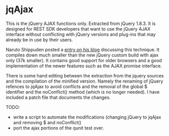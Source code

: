 jqAjax
======

This is the jQuery AJAX functions only.  Extracted from jQuery 1.8.3.   It is designed for REST SDK developers that want to use the jQuery AJAX interface without conflicting with jQuery versions and plug-ins that may already be in use by their users.

Naruto Shippuden posted a [entry on his blog](http://noypi-linux.blogspot.com/2013/05/build-jquery-with-ajax-only.html) discussing this technique.  It compiles down much smaller than the new jQuery custom build with ajax only (37k smaller).  It contains good support for older browsers and a good implementation of the newer features such as the AJAX promise interface.

There is some hand editing between the extraction from the jquery sources and the compilation of the minified version.  Namely the renaming of jQuery refences to jqAjax to avoid conflicts and the removal of the global $ identifier and the noConflict() method (which is no longer needed).  I have included a patch file that documents the changes.


TODO:
  - write a script to automate the modifications (changing jQuery to jqAjax and removing $ and noConflict()
  - port the ajax portions of the qunit test over.






